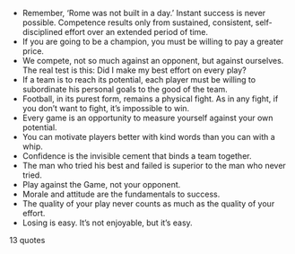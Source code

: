  - Remember, ‘Rome was not built in a day.’ Instant success is never possible. Competence results only from sustained, consistent, self-disciplined effort over an extended period of time.
 - If you are going to be a champion, you must be willing to pay a greater price.
 - We compete, not so much against an opponent, but against ourselves. The real test is this: Did I make my best effort on every play?
 - If a team is to reach its potential, each player must be willing to subordinate his personal goals to the good of the team.
 - Football, in its purest form, remains a physical fight. As in any fight, if you don’t want to fight, it’s impossible to win.
 - Every game is an opportunity to measure yourself against your own potential.
 - You can motivate players better with kind words than you can with a whip.
 - Confidence is the invisible cement that binds a team together.
 - The man who tried his best and failed is superior to the man who never tried.
 - Play against the Game, not your opponent.
 - Morale and attitude are the fundamentals to success.
 - The quality of your play never counts as much as the quality of your effort.
 - Losing is easy. It’s not enjoyable, but it’s easy.

13 quotes
